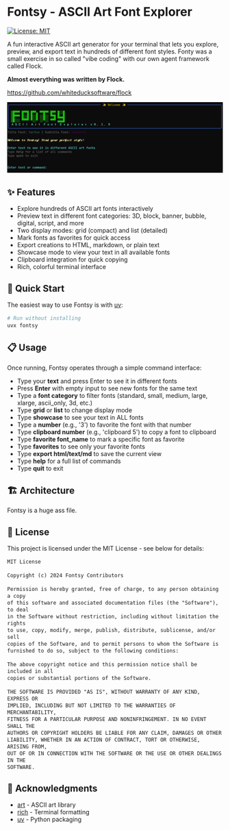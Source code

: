 # Fontsy - ASCII Art Font Explorer

[![License: MIT](https://img.shields.io/badge/License-MIT-blue.svg)](https://opensource.org/licenses/MIT)

A fun interactive ASCII art generator for your terminal that lets you explore, preview, and export text in hundreds of different font styles. Fonty was a small exercise in so called "vibe coding" with our own agent framework called Flock. 

**Almost everything was written by Flock.** 

https://github.com/whiteducksoftware/flock


<p align="center">
  <img src="docs/image.png" width="800" />
</p>

## ✨ Features

- Explore hundreds of ASCII art fonts interactively
- Preview text in different font categories: 3D, block, banner, bubble, digital, script, and more
- Two display modes: grid (compact) and list (detailed)
- Mark fonts as favorites for quick access
- Export creations to HTML, markdown, or plain text
- Showcase mode to view your text in all available fonts
- Clipboard integration for quick copying
- Rich, colorful terminal interface

## 🚀 Quick Start

The easiest way to use Fontsy is with [uv](https://github.com/astral-sh/uv):

```bash
# Run without installing
uvx fontsy
```

## 📋 Usage

Once running, Fontsy operates through a simple command interface:

- Type your **text** and press Enter to see it in different fonts
- Press **Enter** with empty input to see new fonts for the same text
- Type a **font category** to filter fonts (standard, small, medium, large, xlarge, ascii_only, 3d, etc.)
- Type **grid** or **list** to change display mode
- Type **showcase** to see your text in ALL fonts
- Type a **number** (e.g., '3') to favorite the font with that number
- Type **clipboard number** (e.g., 'clipboard 5') to copy a font to clipboard
- Type **favorite font_name** to mark a specific font as favorite
- Type **favorites** to see only your favorite fonts
- Type **export html/text/md** to save the current view
- Type **help** for a full list of commands
- Type **quit** to exit

## 🏗️ Architecture

Fontsy is a huge ass file.

## 📄 License

This project is licensed under the MIT License - see below for details:

```
MIT License

Copyright (c) 2024 Fontsy Contributors

Permission is hereby granted, free of charge, to any person obtaining a copy
of this software and associated documentation files (the "Software"), to deal
in the Software without restriction, including without limitation the rights
to use, copy, modify, merge, publish, distribute, sublicense, and/or sell
copies of the Software, and to permit persons to whom the Software is
furnished to do so, subject to the following conditions:

The above copyright notice and this permission notice shall be included in all
copies or substantial portions of the Software.

THE SOFTWARE IS PROVIDED "AS IS", WITHOUT WARRANTY OF ANY KIND, EXPRESS OR
IMPLIED, INCLUDING BUT NOT LIMITED TO THE WARRANTIES OF MERCHANTABILITY,
FITNESS FOR A PARTICULAR PURPOSE AND NONINFRINGEMENT. IN NO EVENT SHALL THE
AUTHORS OR COPYRIGHT HOLDERS BE LIABLE FOR ANY CLAIM, DAMAGES OR OTHER
LIABILITY, WHETHER IN AN ACTION OF CONTRACT, TORT OR OTHERWISE, ARISING FROM,
OUT OF OR IN CONNECTION WITH THE SOFTWARE OR THE USE OR OTHER DEALINGS IN THE
SOFTWARE.
```

## 🙏 Acknowledgments

- [art](https://github.com/sepandhaghighi/art) - ASCII art library
- [rich](https://github.com/Textualize/rich) - Terminal formatting
- [uv](https://github.com/astral-sh/uv) - Python packaging
